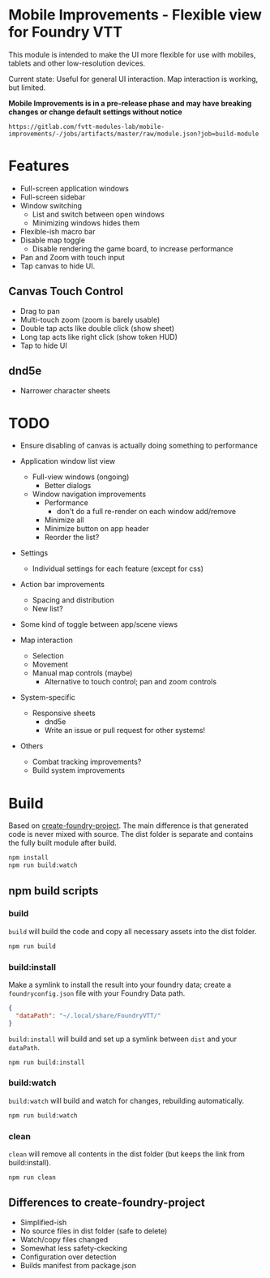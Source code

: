 # Mobile Improvements - Flexible view for Foundry VTT

This module is intended to make the UI more flexible for use with mobiles,
tablets and other low-resolution devices.

Current state: Useful for general UI interaction. Map interaction is working,
but limited.

**Mobile Improvements is in a pre-release phase and may have breaking changes or
change default settings without notice**

```
https://gitlab.com/fvtt-modules-lab/mobile-improvements/-/jobs/artifacts/master/raw/module.json?job=build-module
```

# Features

- Full-screen application windows
- Full-screen sidebar
- Window switching
  - List and switch between open windows
  - Minimizing windows hides them
- Flexible-ish macro bar
- Disable map toggle
  - Disable rendering the game board, to increase performance
- Pan and Zoom with touch input
- Tap canvas to hide UI.

## Canvas Touch Control

- Drag to pan
- Multi-touch zoom (zoom is barely usable)
- Double tap acts like double click (show sheet)
- Long tap acts like right click (show token HUD)
- Tap to hide UI

## dnd5e

- Narrower character sheets

# TODO

- Ensure disabling of canvas is actually doing something to performance
- Application window list view

  - Full-view windows (ongoing)
    - Better dialogs
  - Window navigation improvements
    - Performance
      - don't do a full re-render on each window add/remove
    - Minimize all
    - Minimize button on app header
    - Reorder the list?

- Settings

  - Individual settings for each feature (except for css)

- Action bar improvements

  - Spacing and distribution
  - New list?

- Some kind of toggle between app/scene views

- Map interaction

  - Selection
  - Movement
  - Manual map controls (maybe)
    - Alternative to touch control; pan and zoom controls

- System-specific

  - Responsive sheets
    - dnd5e
    - Write an issue or pull request for other systems!

- Others
  - Combat tracking improvements?
  - Build system improvements

# Build

Based on
[create-foundry-project](https://gitlab.com/foundry-projects/foundry-pc/create-foundry-project).
The main difference is that generated code is never mixed with source. The dist
folder is separate and contains the fully built module after build.

```bash
npm install
npm run build:watch
```

## npm build scripts

### build

`build` will build the code and copy all necessary assets into the dist folder.

```bash
npm run build
```

### build:install

Make a symlink to install the result into your foundry data; create a
`foundryconfig.json` file with your Foundry Data path.

```json
{
  "dataPath": "~/.local/share/FoundryVTT/"
}
```

`build:install` will build and set up a symlink between `dist` and your
`dataPath`.

```bash
npm run build:install
```

### build:watch

`build:watch` will build and watch for changes, rebuilding automatically.

```bash
npm run build:watch
```

### clean

`clean` will remove all contents in the dist folder (but keeps the link from
build:install).

```bash
npm run clean
```

## Differences to create-foundry-project

- Simplified-ish
- No source files in dist folder (safe to delete)
- Watch/copy files changed
- Somewhat less safety-ckecking
- Configuration over detection
- Builds manifest from package.json
